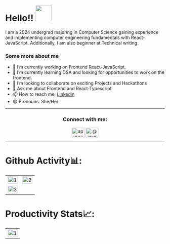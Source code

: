 <!-- <p  align="center"><img height= "500" src = "https://github.com/Apurva-tech/Apurva-tech/blob/master/final.gif"></p>
 -->

# Hello!! <img src="https://media.giphy.com/media/hVa6t0WpoDOk7Pxb7l/giphy.gif" width="50">
I am a 2024 undergrad majoring in Computer Science gaining experience and implementing computer engineering fundamentals with React-JavaScript. Additionally, I am also beginner at Technical writing.

### Some more about me
- 🔭 I’m currently working on Frontend React-JavaScript. 
- 🌱 I’m currently learning DSA and looking for opportunities to work on the frontend. 
- 👯 I’m looking to collaborate on exciting Projects and Hackathons
- 💬 Ask me about Frontend and React-Typescript
- 📫 How to reach me: [Linkedin]([https://www.linkedin.com/in/apurva866](https://www.linkedin.com/in/pratyusha-patidar/))
- 😄 Pronouns: She/Her

<!--END_SECTION:activity-->

<hr>

<h3 align="center">Connect with me:</h3>
<p align="center">
<a href="https://www.linkedin.com/in/pratyusha-patidar/" target="blank"><img align="center" src="https://raw.githubusercontent.com/rahuldkjain/github-profile-readme-generator/master/src/images/icons/Social/linked-in-alt.svg" alt="apurva866" height="30" width="40" /></a>
<a href="https://medium.com/@pratyusha-patidar" target="blank"><img align="center" src="https://raw.githubusercontent.com/rahuldkjain/github-profile-readme-generator/master/src/images/icons/Social/medium.svg" alt="@apurva866" height="30" width="40" /></a>
</p>

<hr>

# Github Activity📊:

<table>
  <tr>
    <td><img src="https://github-readme-stats.vercel.app/api?username=pratyusha2802&theme=radical&show_icons=true"  display=block width=100% height=auto  alt="1" ></td>
    <td><img src="https://github-readme-stats.vercel.app/api/top-langs/?username=pratyusha2802&theme=radical&layout=compact&hide=Jupyter%20Notebook"  display=block width=100% height=auto  alt="2" ></td>
   </tr> 
   <tr>
      <td><img src="https://github-readme-streak-stats.herokuapp.com/?user=pratyusha2802&theme=tokyonight"  display=block width=100% height=auto alt="3" ></td>
  </td>
  </tr>
</table>

# Productivity Stats📈:
<table>
  <tr>
    <td><img src="https://github-profile-summary-cards.vercel.app/api/cards/profile-details?username=pratyusha2802&theme=monokai"  display=block width=100% height=auto  alt="1" ></td>
   </tr>
</table>

